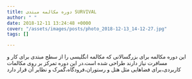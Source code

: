 ```yaml
---
title: دوره مکالمه مبتدی SURVIVAL
author: " "
date: 2018-12-11 13:24:48 +0000
cover: "/assets/images/posts/photo_2018-12-13_14-12-27.jpg"
tags: []

---
```

این دوره مکالمه برای بزرگسالانی که مکالمه انگلیسی را از سطح مبتدی برای کار و مسافرت نیاز دارند طراحی شده است.در این دوره تمرکز بر روی مکالمات کاربردی،برای فضاهایی مثل هتل و رستوران،فرودگاه،گمرک و نظایر آن قرار دارد